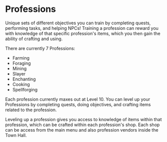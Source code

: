 <h1 style="text-align: left;"><strong>Professions</strong></h1>
<p>Unique sets of different objectives you can train by completing quests, performing tasks, and helping NPCs! Training a profession can reward you with knowledge of that specific profession&apos;s items, which you then gain the ability of crafting and using.</p>
<p>There are currently 7 Professions:</p>
<ul>
    <li>Farming</li>
    <li>Foraging</li>
    <li>Mining</li>
    <li>Slayer</li>
    <li>Enchanting</li>
    <li>Cooking</li>
    <li>Spellforging</li>
</ul>
<p>Each profession currently maxes out at Level 10. You can level up your Professions by completing quests, doing objectives, and crafting items related to the profession.&nbsp;</p>
<p>Leveling up a profession gives you access to knowledge of items within that profession, which can be crafted within each profession&apos;s shop. Each shop can be access from the main menu and also profession vendors inside the Town Hall.</p>